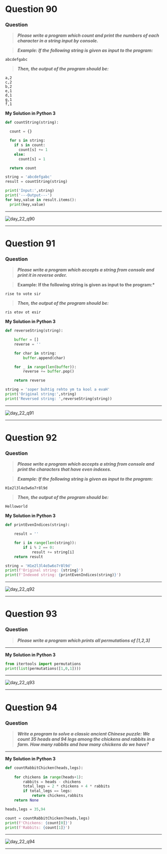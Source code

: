 # Question 90

### **Question**

> **_Please write a program which count and print the numbers of each character in a string input by console._**

> **_Example:
> If the following string is given as input to the program:_**

```
abcdefgabc
```

> **_Then, the output of the program should be:_**

```
a,2
c,2
b,2
e,1
d,1
g,1
f,1
```

**My Solution in Python 3**

```python
def countString(string):

  count = {}

  for s in string:
    if s in count:
      count[s] += 1
    else:
      count[s] = 1

  return count

string = 'abcdefgabc'
result = countString(string)

print('Input:',string)
print('---Output---')
for key,value in result.items():
  print(key,value)
```

---

![day_22_q90](https://github.com/0KvinayK0/python-100-exercises/assets/126001522/8fdf0d66-ad12-4dc1-9bcd-045ae25c6316)

---

# Question 91

### **Question**

> **_Please write a program which accepts a string from console and print it in reverse order._**

> **Example:
> If the following string is given as input to the program:\***

```
rise to vote sir
```

> **_Then, the output of the program should be:_**

```
ris etov ot esir
```

**My Solution in Python 3**

```python
def reverseString(string):

	buffer = []
	reverse = ''

	for char in string:
		buffer.append(char)

	for _ in range(len(buffer)):
		reverse += buffer.pop()

	return reverse

string = 'soper buhtig rehto ym ta kool a evaH'
print('Original string:',string)
print('Reversed string: ',reverseString(string))
```

---

![day_22_q91](https://github.com/0KvinayK0/python-100-exercises/assets/126001522/093e48c1-2c3d-42d5-968e-26b70743223f)

---

# Question 92

### **Question**

> **_Please write a program which accepts a string from console and print the characters that have even indexes._**

> **_Example:
> If the following string is given as input to the program:_**

```
H1e2l3l4o5w6o7r8l9d
```

> **_Then, the output of the program should be:_**

```
Helloworld
```

**My Solution in Python 3**

```python
def printEvenIndices(string):

	result = ''

	for i in range(len(string)):
		if i % 2 == 0:
			result += string[i]
	return result

string = 'H1e2l3l4o5w6o7r8l9d'
print(f'Original string: {string}')
print(f'Indexed string: {printEvenIndices(string)}')
```

---

![day_22_q92](https://github.com/0KvinayK0/python-100-exercises/assets/126001522/12852654-e254-4c16-8ba7-3874ba68a173)

---

# Question 93

### **Question**

> **_Please write a program which prints all permutations of [1,2,3]_**

---


**My Solution in Python 3**

```python
from itertools import permutations
print(list(permutations([1,0,1])))
```

---
![day_22_q93](https://github.com/0KvinayK0/python-100-exercises/assets/126001522/3b7fee28-4cbe-4b28-bbbf-60f6584f2d17)

---

# Question 94

### **Question**

> **_Write a program to solve a classic ancient Chinese puzzle:
> We count 35 heads and 94 legs among the chickens and rabbits in a farm. How many rabbits and how many chickens do we have?_**

---


**My Solution in Python 3**

```python
def countRabbitChicken(heads,legs):
	
	for chickens in range(heads+1):
		rabbits = heads - chickens
		total_legs = 2 * chickens + 4 * rabbits
		if total_legs == legs:
			return chickens,rabbits
	return None

heads,legs = 35,94

count = countRabbitChicken(heads,legs)
print(f'Chickens: {count[0]}')
print(f'Rabbits: {count[1]}')
```
---
![day_22_q94](https://github.com/0KvinayK0/python-100-exercises/assets/126001522/25d9bd05-ff45-4843-943f-64c4917620fd)


---


